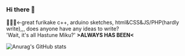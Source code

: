 ### Hi there 👋
📢🎈🎀←great furikake 
c++, arduino sketches, html&CSS&JS/PHP(hardly write),,, does anyone have any ideas to write?<br>
'Wait, it's all Hastune Miku?' <b>>ALWAYS HAS BEEN<</b>

![Anurag's GitHub stats](https://github-readme-stats.vercel.app/api?username=ccrenon2&show_icons=true&theme=radical)

<!--
**ccrenon2/ccrenon2** is a ✨ _special_ ✨ repository because its `README.md` (this file) appears on your GitHub profile.

Here are some ideas to get you started:

- 🔭 I’m currently working on ...
- 🌱 I’m currently learning ...
- 👯 I’m looking to collaborate on ...
- 🤔 I’m looking for help with ...
- 💬 Ask me about ...
- 📫 How to reach me: ...
- 😄 Pronouns: ...
- ⚡ Fun fact: ...
-->

